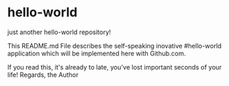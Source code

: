 # hello-world
just another hello-world repository!

This README.md File describes the self-speaking inovative #hello-world application which will be implemented here with Github.com.

If you read this, it's already to late, you've lost important seconds of your life!
Regards,
the Author
